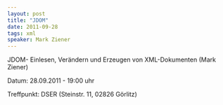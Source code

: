 ```yaml
---
layout: post
title: "JDOM"
date: 2011-09-28
tags: xml
speaker: Mark Ziener
---
```


JDOM- Einlesen, Verändern und Erzeugen von XML-Dokumenten (Mark Ziener)

Datum: 28.09.2011 - 19:00 uhr

Treffpunkt: DSER (Steinstr. 11, 02826 Görlitz)
